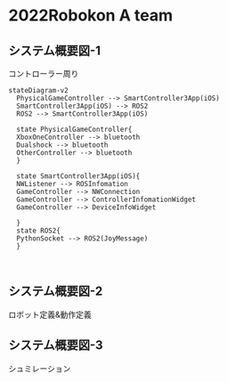 # 2022Robokon A team

## システム概要図-1

コントローラー周り

```mermaid
stateDiagram-v2
  PhysicalGameController --> SmartController3App(iOS)
  SmartController3App(iOS) --> ROS2
  ROS2 --> SmartController3App(iOS)
  
  state PhysicalGameController{
  XboxOneController --> bluetooth
  Dualshock --> bluetooth
  OtherController --> bluetooth
  }

  state SmartController3App(iOS){
  NWListener --> ROSInfomation
  GameController --> NWConnection
  GameController --> ControllerInfomationWidget
  GameController --> DeviceInfoWidget
  
  }
  state ROS2{
  PythonSocket --> ROS2(JoyMessage)
  }
 
  

```

## システム概要図-2
ロボット定義&動作定義

## システム概要図-3
シュミレーション
